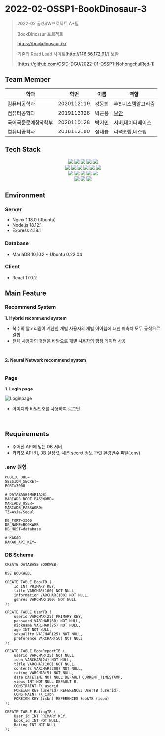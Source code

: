 # 2022-02-OSSP1-BookDinosaur-3


> 2022-02 공개SW프로젝트 A+팀
> 
> BookDinosaur 프로젝트
> 
> https://bookdinosaur.tk/
>
> 기존의 Read Lead 사이트(http://146.56.172.91/) 보완
>
> (https://github.com/CSID-DGU/2022-01-OSSP1-NoHongchulRed-1)




## Team Member

|학과|학번|이름|역할|
|------|------|---|---|
|컴퓨터공학과|2020112119|강동희|추천시스템알고리즘|
|컴퓨터공학과|2019113328|박근용|[보안](https://www.notion.so/fd76b78743b9428f8fbcf272faaaacdf)|
|국어국문문예창작학부|2020110128|박지민|서버,데이터베이스|
|컴퓨터공학과|2018112180|정대용|리팩토링,테스팅|




## Tech Stack

<div align=center>
  <img src="https://img.shields.io/badge/Ubuntu-E95420?style=for-the-badge&logo=Ubuntu&logoColor=black">
  <img src="https://img.shields.io/badge/oracle cloud-F80000?style=for-the-badge&logo=oracle&logoColor=white">
  <img src="https://img.shields.io/badge/docker-2496ED?style=for-the-badge&logo=docker&logoColor=white">
  <img src="https://img.shields.io/badge/nginx-009639?style=for-the-badge&logo=nginx&logoColor=white">
  <img src="https://img.shields.io/badge/Let's Encrypt-003A70?style=for-the-badge&logo=Let's Encrypt&logoColor=white">
  <br>
  
  <img src="https://img.shields.io/badge/html5-E34F26?style=for-the-badge&logo=html5&logoColor=white">
  <img src="https://img.shields.io/badge/css-1572B6?style=for-the-badge&logo=css3&logoColor=white">
  <img src="https://img.shields.io/badge/javascript-F7DF1E?style=for-the-badge&logo=javascript&logoColor=black">
  <img src="https://img.shields.io/badge/React-61DAFB?style=for-the-badge&logo=React&logoColor=black">
  <img src="https://img.shields.io/badge/npm-CB3837?style=for-the-badge&logo=npm&logoColor=white">
  <img src="https://img.shields.io/badge/Express-000000?style=for-the-badge&logo=Express&logoColor=white">
  <br>

  <img src="https://img.shields.io/badge/python-3776AB?style=for-the-badge&logo=python&logoColor=white">
  <img src="https://img.shields.io/badge/Node.js-339933?style=for-the-badge&logo=Node.js&logoColor=white">
  <img src="https://img.shields.io/badge/scikitlearn-F7931E?style=for-the-badge&logo=scikit-learn&logoColor=white">
  <img src="https://img.shields.io/badge/MariaDB-003545?style=for-the-badge&logo=MariaDB&logoColor=white">
  <img src="https://img.shields.io/badge/KakaoAPI-FFCD00?style=for-the-badge&logo=Kakao&logoColor=black">
  <br>

  <img src="https://img.shields.io/badge/Visual Studio Code-007ACC?style=for-the-badge&logo=Visual Studio Code&logoColor=white">
  <img src="https://img.shields.io/badge/git-F05032?style=for-the-badge&logo=git&logoColor=white">
  <img src="https://img.shields.io/badge/github-181717?style=for-the-badge&logo=github&logoColor=white">
</div>




## Environment

### Server
- Nginx 1.18.0 (Ubuntu)
- Node.js 18.12.1
- Express 4.18.1

### Database
- MariaDB 10.10.2 ~ Ubuntu 0.22.04 

### Client
- React 17.0.2




## Main Feature

### Recommend System

**1. Hybrid recommend system**
- 복수의 알고리즘이 계산한 개별 사용자의 개별 아이템에 대한 예측치 모두 규칙으로 결합
- 전체 사용자의 평점을 바탕으로 개별 사용자의 평점 데이터 사용
<br>

**2. Neural Network recommend system**
<br>
<br>
### Page
**1. Login page**

![Loginpage](https://user-images.githubusercontent.com/83688807/173960048-0095d697-658e-4765-8e64-bbf409d9fe81.PNG)
- 아이디와 비밀번호를 사용하여 로그인
<br>

## Requirements

-   주어진 API에 맞는 DB 서버
-   카카오 API 키, DB 설정값, 세션 secret 정보 관련 환경변수 파일(.env)

### .env 원형

```
PUBLIC_URL=
SESSION_SECRET=
PORT=3000

# DATABASE(MARIADB)
MARIADB_ROOT_PASSWORD=
MARIADB_USER=
MARIADB_PASSWORD=
TZ=Asia/Seoul

DB_PORT=3306
DB_NAME=BOOKWEB
DB_HOST=database

# KAKAO
KAKAO_API_KEY=
```

### DB Schema

```
CREATE DATABASE BOOKWEB;

USE BOOKWEB;

CREATE TABLE BookTB (
    Id INT PRIMARY KEY,
    title VARCHAR(100) NOT NULL,
    information VARCHAR(100) NOT NULL,
    genres VARCHAR(100) NOT NULL
);

CREATE TABLE UserTB (
    userid VARCHAR(25) PRIMARY KEY,
    password VARCHAR(60) NOT NULL,
    nickname VARCHAR(25) NOT NULL,
    age INT NOT NULL,
    sexuality VARCHAR(25) NOT NULL,
    preference VARCHAR(50) NOT NULL
);

CREATE TABLE BookReportTB (
    userid VARCHAR(25) NOT NULL,
    isbn VARCHAR(24) NOT NULL,
    title VARCHAR(100) NOT NULL,
    contents VARCHAR(300) NOT NULL,
    rating VARCHAR(5) NOT NULL,
    date DATETIME NOT NULL DEFAULT CURRENT_TIMESTAMP,
    views INT NOT NULL DEFAULT 0,
    CONSTRAINT FK_userid
    FOREIGN KEY (userid) REFERENCES UserTB (userid),
    CONSTRAINT FK_isbn
    FOREIGN KEY (isbn) REFERENCES BookTB (isbn)
);

CREATE TABLE RatingTB (
    User_id INT PRIMARY KEY,
    book_id INT NOT NULL,
    Rating INT NOT NULL
);
```
